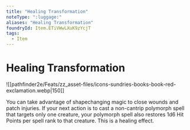 ```yaml
---
title: "Healing Transformation"
noteType: ":luggage:"
aliases: "Healing Transformation"
foundryId: Item.ETiVWwLXuK9zYcjT
tags:
  - Item
---
```


# Healing Transformation
![[pathfinder2e/Feats/zz_asset-files/icons-sundries-books-book-red-exclamation.webp|150]]

You can take advantage of shapechanging magic to close wounds and patch injuries. If your next action is to cast a non-cantrip polymorph spell that targets only one creature, your polymorph spell also restores 1d6 Hit Points per spell rank to that creature. This is a healing effect.
